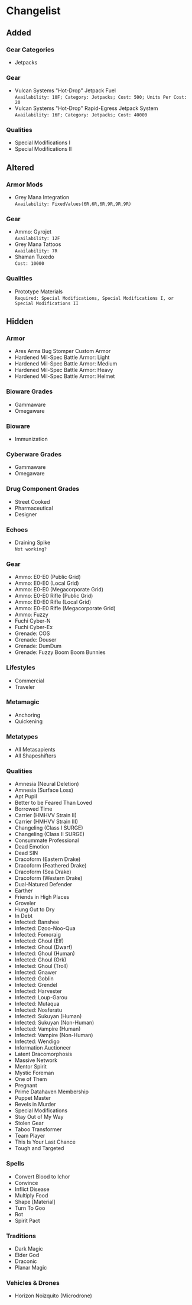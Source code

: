 # Changelist

## Added

### Gear Categories

- Jetpacks

### Gear

- Vulcan Systems "Hot-Drop" Jetpack Fuel  
```Availability: 10F; Category: Jetpacks; Cost: 500; Units Per Cost: 20```
- Vulcan Systems "Hot-Drop" Rapid-Egress Jetpack System  
```Availability: 16F; Category: Jetpacks; Cost: 40000```

### Qualities

- Special Modifications I
- Special Modifications II

## Altered

### Armor Mods

- Grey Mana Integration  
```Availability: FixedValues(6R,6R,6R,9R,9R,9R)```

### Gear

- Ammo: Gyrojet  
```Availability: 12F```
- Grey Mana Tattoos  
```Availability: 7R```
- Shaman Tuxedo  
```Cost: 10000```

### Qualities

- Prototype Materials  
```Required: Special Modifications, Special Modifications I, or Special Modifications II```

## Hidden

### Armor

- Ares Arms Bug Stomper Custom Armor
- Hardened Mil-Spec Battle Armor: Light
- Hardened Mil-Spec Battle Armor: Medium
- Hardened Mil-Spec Battle Armor: Heavy
- Hardened Mil-Spec Battle Armor: Helmet

### Bioware Grades

- Gammaware
- Omegaware

### Bioware

- Immunization

### Cyberware Grades

- Gammaware
- Omegaware

### Drug Component Grades

- Street Cooked
- Pharmaceutical
- Designer

### Echoes

- Draining Spike  
```Not working?```

### Gear

- Ammo: E0-E0 (Public Grid)
- Ammo: E0-E0 (Local Grid)
- Ammo: E0-E0 (Megacorporate Grid)
- Ammo: E0-E0 Rifle (Public Grid)
- Ammo: E0-E0 Rifle (Local Grid)
- Ammo: E0-E0 Rifle (Megacorporate Grid)
- Ammo: Fuzzy
- Fuchi Cyber-N
- Fuchi Cyber-Ex
- Grenade: COS
- Grenade: Douser
- Grenade: DumDum
- Grenade: Fuzzy Boom Boom Bunnies

### Lifestyles

- Commercial
- Traveler

### Metamagic

- Anchoring
- Quickening

### Metatypes

- All Metasapients
- All Shapeshifters

### Qualities

- Amnesia (Neural Deletion)
- Amnesia (Surface Loss)
- Apt Pupil
- Better to be Feared Than Loved
- Borrowed Time
- Carrier (HMHVV Strain II)
- Carrier (HMHVV Strain III)
- Changeling (Class I SURGE)
- Changeling (Class II SURGE)
- Consummate Professional
- Dead Emotion
- Dead SIN
- Dracoform (Eastern Drake)
- Dracoform (Feathered Drake)
- Dracoform (Sea Drake)
- Dracoform (Western Drake)
- Dual-Natured Defender
- Earther
- Friends in High Places
- Groveler
- Hung Out to Dry
- In Debt
- Infected: Banshee
- Infected: Dzoo-Noo-Qua
- Infected: Fomoraig
- Infected: Ghoul (Elf)
- Infected: Ghoul (Dwarf)
- Infected: Ghoul (Human)
- Infected: Ghoul (Ork)
- Infected: Ghoul (Troll)
- Infected: Gnawer
- Infected: Goblin
- Infected: Grendel
- Infected: Harvester
- Infected: Loup-Garou
- Infected: Mutaqua
- Infected: Nosferatu
- Infected: Sukuyan (Human)
- Infected: Sukuyan (Non-Human)
- Infected: Vampire (Human)
- Infected: Vampire (Non-Human)
- Infected: Wendigo
- Information Auctioneer
- Latent Dracomorphosis
- Massive Network
- Mentor Spirit
- Mystic Foreman
- One of Them
- Pregnant
- Prime Datahaven Membership
- Puppet Master
- Revels in Murder
- Special Modifications
- Stay Out of My Way
- Stolen Gear
- Taboo Transformer
- Team Player
- This Is Your Last Chance
- Tough and Targeted

### Spells

- Convert Blood to Ichor
- Convince
- Inflict Disease
- Multiply Food
- Shape [Material]
- Turn To Goo
- Rot
- Spirit Pact

### Traditions

- Dark Magic
- Elder God
- Draconic
- Planar Magic

### Vehicles & Drones

- Horizon Noizquito (Microdrone)
